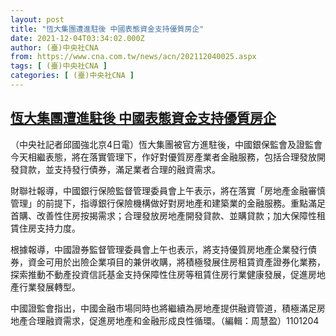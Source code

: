 ```yaml
---
layout: post
title: "恆大集團遭進駐後 中國表態資金支持優質房企"
date: 2021-12-04T03:34:02.000Z
author: (臺)中央社CNA
from: https://www.cna.com.tw/news/acn/202112040025.aspx
tags: [ (臺)中央社CNA ]
categories: [ (臺)中央社CNA ]
---
```

<!--1638588842000-->
[恆大集團遭進駐後 中國表態資金支持優質房企](https://www.cna.com.tw/news/acn/202112040025.aspx)
------

<div>
<div></div><div><p>（中央社記者邱國強北京4日電）恆大集團被官方進駐後，中國銀保監會及證監會今天相繼表態，將在落實管理下，作好對優質房產業者金融服務，包括合理發放開發貸款，並支持發行債券，滿足業者合理的融資需求。</p><p>財聯社報導，中國銀行保險監督管理委員會上午表示，將在落實「房地產金融審慎管理」的前提下，指導銀行保險機構做好對房地產和建築業的金融服務。重點滿足首購、改善性住房按揭需求；合理發放房地產開發貸款、並購貸款；加大保障性租賃住房支持力度。</p><p>根據報導，中國證券監督管理委員會上午也表示，將支持優質房地產企業發行債券，資金可用於出險企業項目的兼併收購，將積極發展住房租賃資產證券化業務，探索推動不動產投資信託基金支持保障性住房等租賃住房行業健康發展，促進房地產行業發展轉型。</p><p>中國證監會指出，中國金融市場同時也將繼續為房地產提供融資管道，積極滿足房地產合理融資需求，促進房地產和金融形成良性循環。（編輯：周慧盈）1101204</p></div>
</div>
